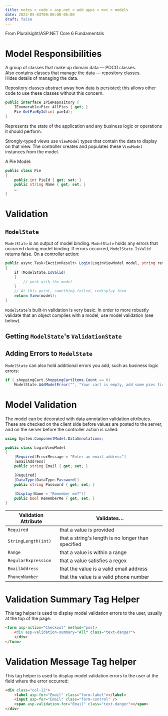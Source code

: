 ```yaml
---
title: notes > code > asp.net > web apps > mvc > models
date: 2023-05-03T00:00:00-06:00
draft: false
---
```


From Pluralsight/ASP.NET Core 6 Fundamentals

# Model Responsibilities
A group of classes that make up domain data — POCO classes.  
Also contains classes that manage the data — repository classes.  
Hides details of managing the data.  

Repository classes abstract away how data is persisted; this allows other code to use these classes without this concern.
```cs
public interface IPieRepository {
	IEnumerable<Pie> AllPies { get; }
	Pie GetPieById(int pieId);
}
```

Represents the state of the application and any business logic or operations it should perform.

Strongly-typed views use `ViewModel` types that contain the data to display on that view.  The controller creates and populates these `ViewModel` instances from the model.

A Pie Model:
```cs
public class Pie
{
	public int PieId { get; set; }
	public string Name { get; set; }
	…
}
```

# Validation
## `ModelState`
`ModelState` is an output of model binding.  `ModelState` holds any errors that occurred during model binding.  If errors occurred, `ModelState.IsValid` returns false.  On a controller action:
```cs
public async Task<IActionResult> Login(LoginViewModel model, string returnUrl = null)
{
    if (ModelState.IsValid)
    {
        // work with the model
    }
    // At this point, something failed, redisplay form
    return View(model);
}
```
`ModelState`'s built-in validation is very basic.  In order to more robustly validate that an object complies with a model, use model validation (see below).

## Getting `ModelState`'s `ValidationState`

## Adding Errors to `ModelState`
`ModelState` can also hold additional errors you add, such as business logic errors:
```cs
if (_shoppingCart.ShoppingCartItems.Count == 0)
    ModelState.AddModelError("", "Your cart is empty, add some pies first");
```

# Model Validation
The model can be decorated with data annotation validation attributes.  These are checked on the client side before values are posted to the server, and on the server before the controller action is called:
```cs
using System.ComponentModel.DataAnnotations;

public class LoginViewModel
{
    [Required(ErrorMessage = "Enter an email address"]
    [EmailAddress]
    public string Email { get; set; }

    [Required]
    [DataType(DataType.Password)]
    public string Password { get; set; }

    [Display(Name = "Remember me?")]
    public bool RememberMe { get; set; }
}
```
| Validation Attribute | Validates… |
|----------------------|------------|
`Required` | that a value is provided
`StringLength(int)` | that a string's length is no longer than specified
`Range` | that a value is within a range
`RegularExpression` | that a value satisfies a regex
`EmailAddress` | that the value is a valid email address
`PhonenNumber` | that the value is a valid phone number

# Validation Summary Tag Helper
This tag helper is used to display model validation errors to the user, usually at the top of the page:
```html
<form asp-action="Checkout" method="post>
	<div asp-validation-summary="All" class="text-danger">
	</div>
</form>
```

# Validation Message Tag helper
This tag helper is used to display model validation errors to the user at the field where the error occurred:
```html
<div class="col-12">
	<label asp-for="Email" class="form-label"></label>
	<input asp-for="Email" class="form-control" />
	<span asp-validation-for="Email" class="text-danger"></span>
</div>
```
